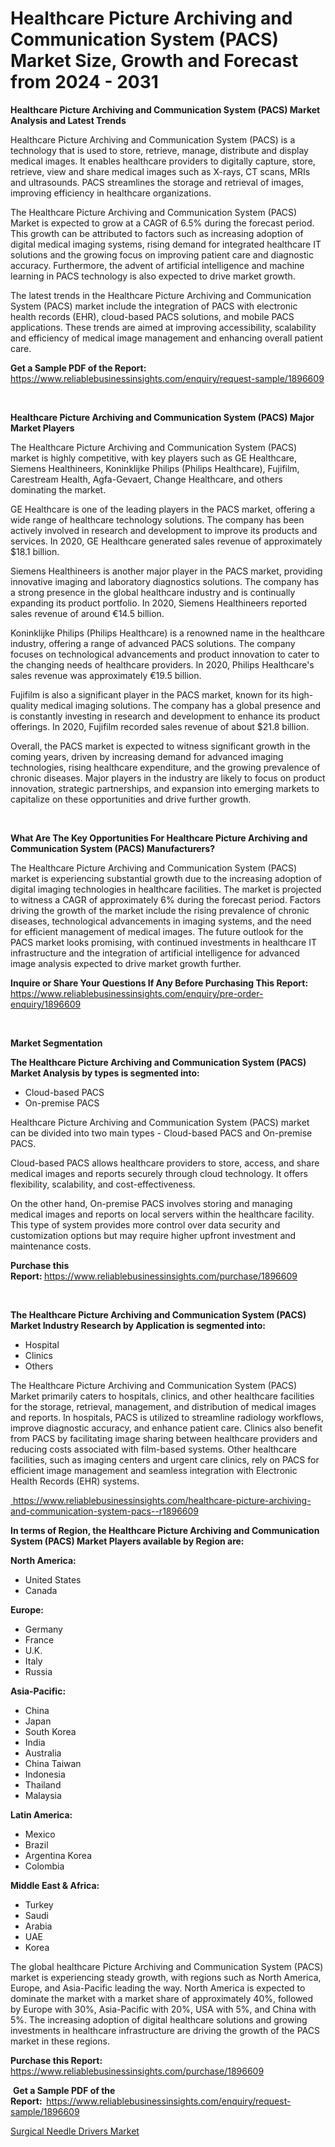<p><h1>Healthcare Picture Archiving and Communication System (PACS) Market Size, Growth and Forecast from 2024 - 2031</h1></p><p><strong>Healthcare Picture Archiving and Communication System (PACS) Market Analysis and Latest Trends</strong></p>
<p><p>Healthcare Picture Archiving and Communication System (PACS) is a technology that is used to store, retrieve, manage, distribute and display medical images. It enables healthcare providers to digitally capture, store, retrieve, view and share medical images such as X-rays, CT scans, MRIs and ultrasounds. PACS streamlines the storage and retrieval of images, improving efficiency in healthcare organizations.</p><p>The Healthcare Picture Archiving and Communication System (PACS) Market is expected to grow at a CAGR of 6.5% during the forecast period. This growth can be attributed to factors such as increasing adoption of digital medical imaging systems, rising demand for integrated healthcare IT solutions and the growing focus on improving patient care and diagnostic accuracy. Furthermore, the advent of artificial intelligence and machine learning in PACS technology is also expected to drive market growth.</p><p>The latest trends in the Healthcare Picture Archiving and Communication System (PACS) market include the integration of PACS with electronic health records (EHR), cloud-based PACS solutions, and mobile PACS applications. These trends are aimed at improving accessibility, scalability and efficiency of medical image management and enhancing overall patient care.</p></p>
<p><strong>Get a Sample PDF of the Report:&nbsp;</strong> <a href="https://www.reliablebusinessinsights.com/enquiry/request-sample/1896609">https://www.reliablebusinessinsights.com/enquiry/request-sample/1896609</a></p>
<p>&nbsp;</p>
<p><strong>Healthcare Picture Archiving and Communication System (PACS) Major Market Players</strong></p>
<p><p>The Healthcare Picture Archiving and Communication System (PACS) market is highly competitive, with key players such as GE Healthcare, Siemens Healthineers, Koninklijke Philips (Philips Healthcare), Fujifilm, Carestream Health, Agfa-Gevaert, Change Healthcare, and others dominating the market.</p><p>GE Healthcare is one of the leading players in the PACS market, offering a wide range of healthcare technology solutions. The company has been actively involved in research and development to improve its products and services. In 2020, GE Healthcare generated sales revenue of approximately $18.1 billion.</p><p>Siemens Healthineers is another major player in the PACS market, providing innovative imaging and laboratory diagnostics solutions. The company has a strong presence in the global healthcare industry and is continually expanding its product portfolio. In 2020, Siemens Healthineers reported sales revenue of around €14.5 billion.</p><p>Koninklijke Philips (Philips Healthcare) is a renowned name in the healthcare industry, offering a range of advanced PACS solutions. The company focuses on technological advancements and product innovation to cater to the changing needs of healthcare providers. In 2020, Philips Healthcare's sales revenue was approximately €19.5 billion.</p><p>Fujifilm is also a significant player in the PACS market, known for its high-quality medical imaging solutions. The company has a global presence and is constantly investing in research and development to enhance its product offerings. In 2020, Fujifilm recorded sales revenue of about $21.8 billion.</p><p>Overall, the PACS market is expected to witness significant growth in the coming years, driven by increasing demand for advanced imaging technologies, rising healthcare expenditure, and the growing prevalence of chronic diseases. Major players in the industry are likely to focus on product innovation, strategic partnerships, and expansion into emerging markets to capitalize on these opportunities and drive further growth.</p></p>
<p>&nbsp;</p>
<p><strong>What Are The Key Opportunities For Healthcare Picture Archiving and Communication System (PACS) Manufacturers?</strong></p>
<p><p>The Healthcare Picture Archiving and Communication System (PACS) market is experiencing substantial growth due to the increasing adoption of digital imaging technologies in healthcare facilities. The market is projected to witness a CAGR of approximately 6% during the forecast period. Factors driving the growth of the market include the rising prevalence of chronic diseases, technological advancements in imaging systems, and the need for efficient management of medical images. The future outlook for the PACS market looks promising, with continued investments in healthcare IT infrastructure and the integration of artificial intelligence for advanced image analysis expected to drive market growth further.</p></p>
<p><strong>Inquire or Share Your Questions If Any Before Purchasing This Report:</strong> <a href="https://www.reliablebusinessinsights.com/enquiry/pre-order-enquiry/1896609">https://www.reliablebusinessinsights.com/enquiry/pre-order-enquiry/1896609</a></p>
<p>&nbsp;</p>
<p><strong>Market Segmentation</strong></p>
<p><strong>The Healthcare Picture Archiving and Communication System (PACS) Market Analysis by types is segmented into:</strong></p>
<p><ul><li>Cloud-based PACS</li><li>On-premise PACS</li></ul></p>
<p><p>Healthcare Picture Archiving and Communication System (PACS) market can be divided into two main types - Cloud-based PACS and On-premise PACS. </p><p>Cloud-based PACS allows healthcare providers to store, access, and share medical images and reports securely through cloud technology. It offers flexibility, scalability, and cost-effectiveness.</p><p>On the other hand, On-premise PACS involves storing and managing medical images and reports on local servers within the healthcare facility. This type of system provides more control over data security and customization options but may require higher upfront investment and maintenance costs.</p></p>
<p><strong>Purchase this Report:&nbsp;</strong><a href="https://www.reliablebusinessinsights.com/purchase/1896609">https://www.reliablebusinessinsights.com/purchase/1896609</a></p>
<p>&nbsp;</p>
<p><strong>The Healthcare Picture Archiving and Communication System (PACS) Market Industry Research by Application is segmented into:</strong></p>
<p><ul><li>Hospital</li><li>Clinics</li><li>Others</li></ul></p>
<p><p>The Healthcare Picture Archiving and Communication System (PACS) Market primarily caters to hospitals, clinics, and other healthcare facilities for the storage, retrieval, management, and distribution of medical images and reports. In hospitals, PACS is utilized to streamline radiology workflows, improve diagnostic accuracy, and enhance patient care. Clinics also benefit from PACS by facilitating image sharing between healthcare providers and reducing costs associated with film-based systems. Other healthcare facilities, such as imaging centers and urgent care clinics, rely on PACS for efficient image management and seamless integration with Electronic Health Records (EHR) systems.</p></p>
<p><a href="https://www.reliablebusinessinsights.com/healthcare-picture-archiving-and-communication-system-pacs--r1896609">&nbsp;https://www.reliablebusinessinsights.com/healthcare-picture-archiving-and-communication-system-pacs--r1896609</a></p>
<p><strong>In terms of Region, the Healthcare Picture Archiving and Communication System (PACS) Market Players available by Region are:</strong></p>
<p>
    <p> <strong> North America: </strong>
        <ul>
            <li>United States</li>
            <li>Canada</li>
        </ul>
        </p> 
    <p> <strong> Europe: </strong>
        <ul>
            <li>Germany</li>
            <li>France</li>
            <li>U.K.</li>
            <li>Italy</li>
            <li>Russia</li>
        </ul>
        </p> 
    <p> <strong> Asia-Pacific: </strong>
        <ul>
            <li>China</li>
            <li>Japan</li>
            <li>South Korea</li>
            <li>India</li>
            <li>Australia</li>
            <li>China Taiwan</li>
            <li>Indonesia</li>
            <li>Thailand</li>
            <li>Malaysia</li>
        </ul>
        </p> 
    <p> <strong> Latin America: </strong>
        <ul>
            <li>Mexico</li>
            <li>Brazil</li>
            <li>Argentina Korea</li>
            <li>Colombia</li>
        </ul>
        </p> 
    <p> <strong> Middle East & Africa: </strong>
        <ul>
            <li>Turkey</li>
            <li>Saudi</li>
            <li>Arabia</li>
            <li>UAE</li>
            <li>Korea</li>
        </ul>
    </p>
    </p>
<p><p>The global healthcare Picture Archiving and Communication System (PACS) market is experiencing steady growth, with regions such as North America, Europe, and Asia-Pacific leading the way. North America is expected to dominate the market with a market share of approximately 40%, followed by Europe with 30%, Asia-Pacific with 20%, USA with 5%, and China with 5%. The increasing adoption of digital healthcare solutions and growing investments in healthcare infrastructure are driving the growth of the PACS market in these regions.</p></p>
<p><strong>Purchase this Report: </strong><a href="https://www.reliablebusinessinsights.com/purchase/1896609">https://www.reliablebusinessinsights.com/purchase/1896609</a></p>
<p>&nbsp;<strong>Get a Sample PDF of the Report:&nbsp;&nbsp;</strong><a href="https://www.reliablebusinessinsights.com/enquiry/request-sample/1896609">https://www.reliablebusinessinsights.com/enquiry/request-sample/1896609</a></p>
<p><strong></strong></p>
<p><p><a href="https://view.publitas.com/reportprime-1/insights-into-surgical-needle-drivers-market-share-and-competitive-landscape-for-period-from-2024-to-2031/">Surgical Needle Drivers Market</a></p></p>